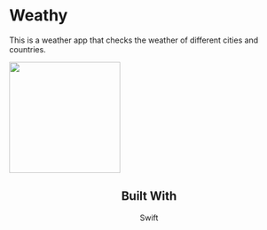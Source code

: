 # Weathy
This is a weather app that checks the weather of different cities and countries.






<img src="https://user-images.githubusercontent.com/91857167/154799617-24a9c27e-b815-4017-8dce-37900a65c0b2.png" width="200">
<div align="center">



## Built With 
Swift
